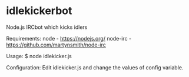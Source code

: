 # idlekickerbot
Node.js IRCbot which kicks idlers

Requirements:
node - https://nodejs.org/
node-irc - https://github.com/martynsmith/node-irc

Usage: 
$ node idlekicker.js

Configuration: 
Edit idlekicker.js and change the values of config variable.
